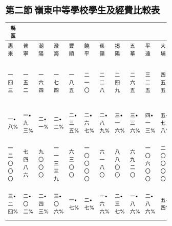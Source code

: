 # 第二節    嶺東中等學校學生及經費比較表

| 縣區        |          |            |          |          |          |            |            |            |            |            |              |              |            |       | 性質   |                  |            |       | 類別        |       /       |
|------------|----------|----------|------------|----------|------------|----------|----------|----------|------------|------------|------------|------------|------------|--------------|--------------|------------|--------------|------------|--------|--------------|
| 惠來       | 普寧     | 潮陽     | 澄海       | 豐順     | 饒平       | 蕉嶺     | 揭陽     | 五華     | 平遠       | 大埔       | 潮安       | 興寧       | 梅縣       | 汕頭         | 教會         | 私立       | 縣立         | 省立       |    /    | 項次         |
| 一四三     | 一五二   | 一六四   | 一七四     | 一八五   | 二一〇     | 二二八   | 二四九   | 二六五   | 三二五     | 四五五     | 五七〇     | 八二八     | 一九四五   | 二〇九四     | 一六〇一     | 一六二七   | 三〇九九     | 一五五九   | 人數比 | 學生總數比較 |
| 一•八%     | 一•九三% | 二•一%   | 二•二%     | 二•三五% | 二•六七%   | 二•八九% | 三•一六% | 三•三六% | 四•一三%   | 五•七八%   | 七•二四%   | 一〇•五%   | 二四•七%   | 二九•五九%   | 二〇•三三%   | 二〇•六六% | 三九•三%     | 一九•八%   | 百分比 |     ^         |
| 一二〇〇〇 | 七四八六 | 九〇〇〇 | 一一三三九 | 六三〇〇 | 一〇〇〇〇 | 六一八〇 | 八八〇〇 | 六九二〇 | 一〇六〇〇 | 二〇〇〇〇 | 四四二二四 | 一七五二〇 | 七二五四四 | 一三一七九六 | 一〇七九五〇 | 六三八八四 | 一二四一二五 | 七八七五〇 | 圓數比 | 常年經費比較 |
| 三•二四%   | 二•〇二% | 二•四三% | 三•〇六%   | 一•七%   | 二•七%     | 一•六六% | 二•三七% | 一•八六% | 二•八六%   | 五•四%     | 一一•九五% | 四•七%     | 一九•五八% | 三五•五一%   | 二九%        | 一七%      | 三三%        | 二一%      | 百分比 |      ^        ||
